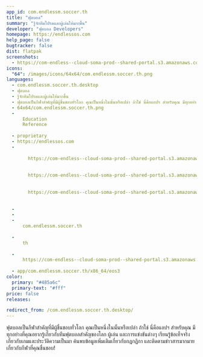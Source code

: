 ```yaml
---
app_id: com.endlessm.soccer.th
title: "ฟุตบอล"
summary: "รู้จักทีมโปรดและผู้เล่นให้มากขึ้น"
developer: "ฟุตบอล Developers"
homepage: https://endlessos.com
help_page: false
bugtracker: false
dist: flatpak
screenshots:
  - https://com-endless--cloud-soma-prod--shared-portal.s3.amazonaws.com/apps.295.screenshots.b4715a2b-a442-4b66-a366-254ebd8511f9_201810232113312424.png
icons:
  "64": /images/icons/64x64/com.endlessm.soccer.th.png
languages:
  - com.endlessm.soccer.th.desktop
  - ฟุตบอล
  - รู้จักทีมโปรดและผู้เล่นให้มากขึ้น
  - ฟุตบอลเป็นกีฬาสำคัญที่มีผู้ชื่นชอบทั่วโลก คุณเป็นหนึ่งในนั้นหรือเปล่า ถ้าใช่ นี่คือแอปฯ สำหรับคุณ มีทุกอย่างที่คุณอยากรู้เกี่ยวกับทีมฟุตบอลสำคัญของโลก ผู้เล่น และการแข่งขันต่างๆ เรียนรู้ข้อเท็จจริงเกี่ยวกับเกมและประวัติความเป็นมา ค้นพบข้อมูลเพิ่มเติมเกี่ยวกับกฎกฏิกา และติดตามข่าวสารมากมายเกี่ยวกับกีฬาที่คุณชื่นชอบ!
  - 64x64/com.endlessm.soccer.th.png
  - 
      Education
      Reference
    
  - proprietary
  - https://endlessos.com
  - 
      
        https://com-endless--cloud-soma-prod--shared-portal.s3.amazonaws.com/apps.295.screenshots.b4715a2b-a442-4b66-a366-254ebd8511f9_201810232113312424.png
      
      
        https://com-endless--cloud-soma-prod--shared-portal.s3.amazonaws.com/apps.295.screenshots.1da23068-64d1-4b87-be8a-2faabfb4c8b9_201810232113312424.png
      
      
        https://com-endless--cloud-soma-prod--shared-portal.s3.amazonaws.com/apps.295.screenshots.30c976e5-5c2e-4f4e-9368-ae761524fefe_201810232113312424.png
      
    
  - 
  - 
  - 
      com.endlessm.soccer.th
    
  - 
      th
    
  - 
      https://com-endless--cloud-soma-prod--shared-portal.s3.amazonaws.com/app.1390.appCenterThumbnail.10706154-2d0e-4d2b-aec3-3fd88cae2b03_201810232113421717.jpg
    
  - app/com.endlessm.soccer.th/x86_64/eos3
color:
  primary: "#485a6c"
  primary-text: "#fff"
price: false
releases:

redirect_from: /com.endlessm.soccer.th.desktop/
---
```


<p>ฟุตบอลเป็นกีฬาสำคัญที่มีผู้ชื่นชอบทั่วโลก คุณเป็นหนึ่งในนั้นหรือเปล่า ถ้าใช่ นี่คือแอปฯ สำหรับคุณ มีทุกอย่างที่คุณอยากรู้เกี่ยวกับทีมฟุตบอลสำคัญของโลก ผู้เล่น และการแข่งขันต่างๆ เรียนรู้ข้อเท็จจริงเกี่ยวกับเกมและประวัติความเป็นมา ค้นพบข้อมูลเพิ่มเติมเกี่ยวกับกฎกฏิกา และติดตามข่าวสารมากมายเกี่ยวกับกีฬาที่คุณชื่นชอบ!</p>